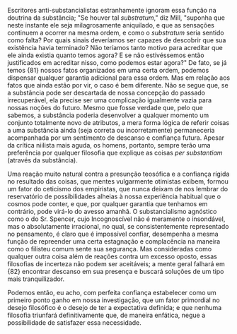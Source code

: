 Escritores anti-substancialistas estranhamente ignoram essa função na doutrina da substância; "Se houver tal _substratum_," diz Mill, "suponha que neste instante ele seja milagrosamente aniquilado, e que as sensações continuem a ocorrer na mesma ordem, e como o _substratum_ seria sentido como falta? Por quais sinais deveríamos ser capazes de descobrir que sua existência havia terminado? Não teríamos tanto motivo para acreditar que ele ainda existia quanto temos agora? E se não estivéssemos então justificados em acreditar nisso, como podemos estar agora?" De fato, se já temos {81} nossos fatos organizados em uma certa ordem, podemos dispensar qualquer garantia adicional para essa ordem. Mas em relação aos fatos que ainda estão por vir, o caso é bem diferente. Não se segue que, se a substância pode ser descartada de nossa concepção do passado irrecuperável, ela precise ser uma complicação igualmente vazia para nossas noções do futuro. Mesmo que fosse verdade que, pelo que sabemos, a substância poderia desenvolver a qualquer momento um conjunto totalmente novo de atributos, a mera forma lógica de referir coisas a uma substância ainda (seja correta ou incorretamente) permaneceria acompanhada por um sentimento de descanso e confiança futura. Apesar da crítica niilista mais aguda, os homens, portanto, sempre terão uma preferência por qualquer filosofia que explique as coisas _per substantiam_ (através da substância).

Uma reação muito natural contra a presunção teosófica e a confiança rígida no resultado das coisas, que mentes vulgarmente otimistas exibem, formou um fator do ceticismo dos empiristas, que nunca deixam de nos lembrar do reservatório de possibilidades alheias à nossa experiência habitual que o cosmos pode conter, e que, por qualquer garantia que tenhamos em contrário, pode virá-lo do avesso amanhã. O substancialismo agnóstico como o do Sr. Spencer, cujo Incognoscível não é meramente o insondável, mas o absolutamente irracional, no qual, se consistentemente representado no pensamento, é claro que é impossível confiar, desempenha a mesma função de repreender uma certa estagnação e complacência na maneira como o filisteu comum sente sua segurança. Mas consideradas como qualquer outra coisa além de reações contra um excesso oposto, essas filosofias de incerteza não podem ser aceitáveis; a mente geral falhará em {82} encontrar descanso em sua presença e buscará soluções de um tipo mais tranquilizador.

Podemos então, eu acho, com perfeita confiança estabelecer como um primeiro ponto ganho em nossa investigação, que um fator primordial no desejo filosófico é o desejo de ter a expectativa definida; e que nenhuma filosofia triunfará definitivamente que, de maneira enfática, negue a possibilidade de satisfazer essa necessidade.